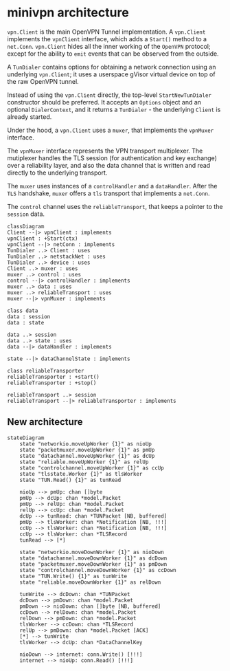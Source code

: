 # minivpn architecture

`vpn.Client` is the main OpenVPN Tunnel implementation. A `vpn.Client` implements the
`vpnClient` interface, which adds a `Start()` method to a `net.Conn`. `vpn.Client`
hides all the inner working of the `OpenVPN` protocol; except for the ability
to `emit` events that can be observed from the outside.

A `TunDialer` contains options for obtaining a network connection using an
underlying `vpn.Client`; it uses a userspace gVisor virtual device on top of the raw
OpenVPN tunnel.

Instead of using the `vpn.Client` directly, the top-level `StartNewTunDialer`
constructor should be preferred. It accepts an `Options` object and an optional
`DialerContext`, and it returns a `TunDialer` - the underlying `Client` is
already started.

Under the hood, a `vpn.Client` uses a `muxer`, that implements the `vpnMuxer` interface.

The `vpnMuxer` interface represents the VPN transport multiplexer. The
mutiplexer handles the TLS session (for authentication and key exchange) over a
reliability layer, and also the data channel that is written and read directly
to the underlying transport.

The `muxer` uses instances of a `controlHandler` and a `dataHandler`. After the
`TLS` handshake, `muxer` offers a `tls` transport that implements a `net.Conn`.

The `control` channel uses the `reliableTransport`, that keeps a pointer to the
`session` data.


```mermaid
classDiagram
Client --|> vpnClient : implements
vpnClient : +Start(ctx)
vpnClient --|> netConn : implements
TunDialer ..> Client : uses
TunDialer ..> netstackNet : uses
TunDialer ..> device : uses
Client ..> muxer : uses
muxer ..> control : uses
control --|> controlHandler : implements
muxer ..> data : uses
muxer ..> reliableTransport : uses
muxer --|> vpnMuxer : implements

class data
data : session
data : state

data ..> session
data ..> state : uses
data --|> dataHandler : implements

state --|> dataChannelState : implements

class reliableTransporter
reliableTransporter : +start()
reliableTransporter : +stop()

reliableTransport ..> session
reliableTransport --|> reliableTransporter : implements
```

## New architecture

```mermaid
stateDiagram
    state "networkio.moveUpWorker {1}" as nioUp
    state "packetmuxer.moveUpWorker {1}" as pmUp
    state "datachannel.moveUpWorker {1}" as dcUp
    state "reliable.moveUpWorker {1}" as relUp
    state "controlchannel.moveUpWorker {1}" as ccUp
    state "tlsstate.Worker {1}" as tlsWorker
    state "TUN.Read() {1}" as tunRead

    nioUp --> pmUp: chan []byte
    pmUp --> dcUp: chan *model.Packet
    pmUp --> relUp: chan *model.Packet
    relUp --> ccUp: chan *model.Packet
    dcUp --> tunRead: chan *TUNPacket [NB, buffered]
    pmUp --> tlsWorker: chan *Notification [NB, !!!]
    ccUp --> tlsWorker: chan *Notification [NB, !!!]
    ccUp --> tlsWorker: chan *TLSRecord
    tunRead --> [*]

    state "networkio.moveDownWorker {1}" as nioDown
    state "datachannel.moveDownWorker {1}" as dcDown
    state "packetmuxer.moveDownWorker {1}" as pmDown
    state "controlchannel.moveDownWorker {1}" as ccDown
    state "TUN.Write() {1}" as tunWrite
    state "reliable.moveDownWorker {1}" as relDown

    tunWrite --> dcDown: chan *TUNPacket
    dcDown --> pmDown: chan *model.Packet
    pmDown --> nioDown: chan []byte [NB, buffered]
    ccDown --> relDown: chan *model.Packet
    relDown --> pmDown: chan *model.Packet
    tlsWorker --> ccDown: chan *TLSRecord
    relUp --> pmDown: chan *model.Packet [ACK]
    [*] --> tunWrite
    tlsWorker --> dcUp: chan *DataChannelKey

    nioDown --> internet: conn.Write() [!!!]
    internet --> nioUp: conn.Read() [!!!]
```
